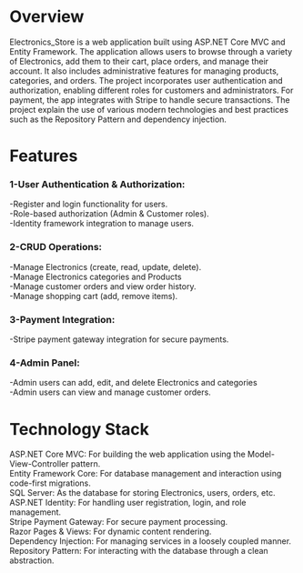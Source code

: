 # Overview
Electronics_Store is a web application built using ASP.NET Core MVC and Entity Framework. The application allows users to browse through a variety of Electronics, add them to their cart, place orders, and manage their account. It also includes administrative features for managing products, categories, and orders. The project incorporates user authentication and authorization, enabling different roles for customers and administrators. For payment, the app integrates with Stripe to handle secure transactions. The project explain the use of various modern technologies and best practices such as the Repository Pattern and dependency injection.


# Features

<h3> 1-User Authentication & Authorization:</h3>
-Register and login functionality for users.<br>
-Role-based authorization (Admin & Customer roles).<br>
-Identity framework integration to manage users.

<h3>2-CRUD Operations:</h3>
-Manage Electronics (create, read, update, delete).<br>
-Manage Electronics categories and Products<br>
-Manage customer orders and view order history.<br>
-Manage shopping cart (add, remove items).

<h3>3-Payment Integration:</h3>
-Stripe payment gateway integration for secure payments.

<h3>4-Admin Panel:</h3>
-Admin users can add, edit, and delete Electronics and categories<br>
-Admin users can view and manage customer orders.

# Technology Stack
ASP.NET Core MVC: For building the web application using the Model-View-Controller pattern.<br>
Entity Framework Core: For database management and interaction using code-first migrations.<br> 
SQL Server: As the database for storing Electronics, users, orders, etc.<br>
ASP.NET Identity: For handling user registration, login, and role management.<br>
Stripe Payment Gateway: For secure payment processing.<br>
Razor Pages & Views: For dynamic content rendering.<br>
Dependency Injection: For managing services in a loosely coupled manner.<br>
Repository Pattern: For interacting with the database through a clean abstraction.<br>
